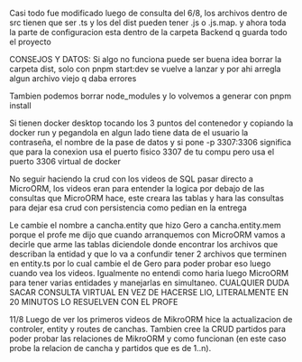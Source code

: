 Casi todo fue modificado luego de consulta del 6/8, los archivos dentro de src tienen que ser .ts y los del dist pueden tener .js o .js.map.  y ahora toda la parte de configuracion esta dentro de la carpeta Backend q guarda todo el proyecto

CONSEJOS Y DATOS:
Si algo no funciona puede ser buena idea borrar la carpeta dist, solo con pnpm start:dev se vuelve a lanzar y por ahi arregla algun archivo viejo q daba errores

Tambien podemos borrar node_modules y lo volvemos a generar con pnpm install

Si tienen docker desktop tocando los 3 puntos del contenedor y copiando la docker run y pegandola en algun lado tiene data de el usuario la contraseña, el nombre de la pase de datos y si pone -p 3307:3306 significa que para la conexion usa el puerto fisico 3307 de tu compu pero usa el puerto 3306 virtual de docker

No seguir haciendo la crud con los videos de SQL pasar directo a MicroORM, los videos eran para entender la logica por debajo de las consultas que MicroORM hace, este creara las tablas y hara las consultas para dejar esa crud con persistencia como pedian en la entrega

Le cambie el nombre a cancha.entity que hizo Gero a cancha.entity.mem porque el profe me dijo que cuando arranquemos con MicroORM vamos a decirle que arme las tablas diciendole donde encontrar los archivos que describan la entidad y que lo va a confundir tener 2 archivos que terminen en entity.ts por lo cual cambie el de Gero para poder probar eso luego cuando vea los videos.
Igualmente no entendi como haria luego MicroORM para tener varias entidades y manejarlas en simultaneo. 
CUALQUIER DUDA SACAR CONSULTA VIRTUAL EN VEZ DE HACERSE LIO, LITERALMENTE EN 20 MINUTOS LO RESUELVEN CON EL PROFE


11/8 
Luego de ver los primeros videos de MikroORM hice la actualizacion de controler, entity y routes de canchas. Tambien cree la CRUD partidos para poder probar las relaciones de MikroORM y como funcionan (en este caso probe la relacion de cancha y partidos que es de 1..n). 